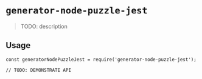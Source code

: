 # `generator-node-puzzle-jest`

> TODO: description

## Usage

```
const generatorNodePuzzleJest = require('generator-node-puzzle-jest');

// TODO: DEMONSTRATE API
```
